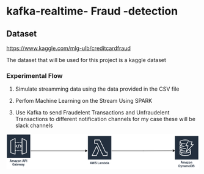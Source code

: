 # kafka-realtime- Fraud -detection

## Dataset

https://www.kaggle.com/mlg-ulb/creditcardfraud

The dataset that will be used for this project is a kaggle dataset

### Experimental Flow

1.  Simulate streamming data using the data provided in the CSV file

2.  Perfom Machine Learning on the Stream Using SPARK

3.  Use Kafka to send Fraudelent Transactions and Unfraudelent Transactions to different notification channels
    for my case these will be slack channels
    
    
    
![alt text](https://github.com/UnplugCharger/first-go-serverless/blob/master/flowchart.png?raw=true)
